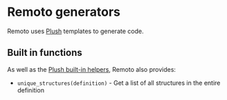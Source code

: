 # Remoto generators

Remoto uses [Plush](https://github.com/gobuffalo/plush) templates to generate code.

## Built in functions

As well as the [Plush built-in helpers](https://github.com/gobuffalo/plush#builtin-helpers), Remoto also provides:

* `unique_structures(definition)` - Get a list of all structures in the entire definition
